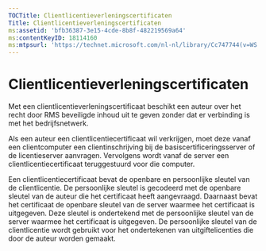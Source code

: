 ```yaml
---
TOCTitle: Clientlicentieverleningscertificaten
Title: Clientlicentieverleningscertificaten
ms:assetid: 'bfb36387-3e15-4cde-8b8f-482219569a64'
ms:contentKeyID: 18114160
ms:mtpsurl: 'https://technet.microsoft.com/nl-nl/library/Cc747744(v=WS.10)'
---
```


Clientlicentieverleningscertificaten
====================================

Met een clientlicentieverleningscertificaat beschikt een auteur over het recht door RMS beveiligde inhoud uit te geven zonder dat er verbinding is met het bedrijfsnetwerk.

Als een auteur een clientlicentiecertificaat wil verkrijgen, moet deze vanaf een clientcomputer een clientinschrijving bij de basiscertificeringsserver of de licentieserver aanvragen. Vervolgens wordt vanaf de server een clientlicentiecertificaat teruggestuurd voor die computer.

Een clientlicentiecertificaat bevat de openbare en persoonlijke sleutel van de clientlicentie. De persoonlijke sleutel is gecodeerd met de openbare sleutel van de auteur die het certificaat heeft aangevraagd. Daarnaast bevat het certificaat de openbare sleutel van de server waarmee het certificaat is uitgegeven. Deze sleutel is ondertekend met de persoonlijke sleutel van de server waarmee het certificaat is uitgegeven. De persoonlijke sleutel van de clientlicentie wordt gebruikt voor het ondertekenen van uitgiftelicenties die door de auteur worden gemaakt.
